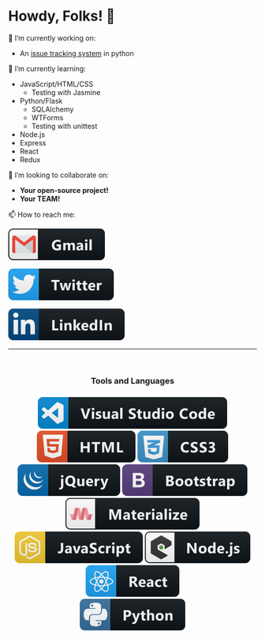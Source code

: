 # Howdy, Folks! 👋

🔭 I’m currently working on:

  - An [issue tracking system](https://github.com/jrrlokken/issue-tracking-system) in python

🌱 I’m currently learning:

  - JavaScript/HTML/CSS
     - Testing with Jasmine
  - Python/Flask
    - SQLAlchemy
    - WTForms
    - Testing with unittest
  - Node.js
  - Express
  - React
  - Redux

👯 I’m looking to collaborate on:

  - <strong>Your open-source project!</strong>
  - <strong>Your TEAM!</strong>

📫 How to reach me:

  [<img src="https://github.com/jrrlokken/jrrlokken/blob/master/svg/social/gmail.svg" alt="html" style="vertical-align:top, margin:4px">](mailto:jrrlokken@gmail.com)
  
  [<img src="https://github.com/jrrlokken/jrrlokken/blob/master/svg/social/twitter.svg" alt="html" style="vertical-align:top, margin:4px">](https://twitter.com/joshualokken)
  
  [<img src="https://github.com/jrrlokken/jrrlokken/blob/master/svg/social/linkedin.svg" alt="html" style="vertical-align:top, margin:4px">](https://linkedin.com/in/joshualokken)


*************

<br />
            
<h3 align="center">Tools and Languages<h3>

<p align="center">

<!-- For more icons please follow  https://github.com/MikeCodesDotNET/ColoredBadges -->
<img src="https://github.com/jrrlokken/jrrlokken/blob/master/svg/dev/tools/visualstudio_code.svg" alt="vscode" style="vertical-align:top, margin-x:4px">
<br />
<img src="https://github.com/jrrlokken/jrrlokken/blob/master/svg/dev/languages/html.svg" alt="html" style="vertical-align:top, margin-x:4px">
<img src="https://github.com/jrrlokken/jrrlokken/blob/master/svg/dev/languages/css3.svg" alt="css" style="vertical-align:top, margin-x:4px">
<img src="https://github.com/jrrlokken/jrrlokken/blob/master/svg/dev/frameworks/jquery.svg" alt="jquery" style="vertical-align:top, margin:4px">
<img src="https://github.com/jrrlokken/jrrlokken/blob/master/svg/dev/frameworks/bootstrap.svg" alt="bootstrap" style="vertical-align:top, margin:4px">
<img src="https://github.com/jrrlokken/jrrlokken/blob/master/svg/dev/frameworks/materialize.svg" alt="materialize" style="vertical-align:top, margin:4px">
<br />
<img src="https://github.com/jrrlokken/jrrlokken/blob/master/svg/dev/languages/js.svg" alt="javascript" style="vertical-align:top, margin:4px">
<img src="https://github.com/jrrlokken/jrrlokken/blob/master/svg/dev/frameworks/nodejs_larger.svg" alt="nodejs" style="vertical-align:top, margin-x:4px">
<img src="https://github.com/jrrlokken/jrrlokken/blob/master/svg/dev/frameworks/react.svg" alt="react" style="vertical-align:top, margin:4px">
<br />
<img src="https://github.com/jrrlokken/jrrlokken/blob/master/svg/dev/languages/python.svg" alt="python" style="vertical-align:top, margin:4px">

</p>
</div>
